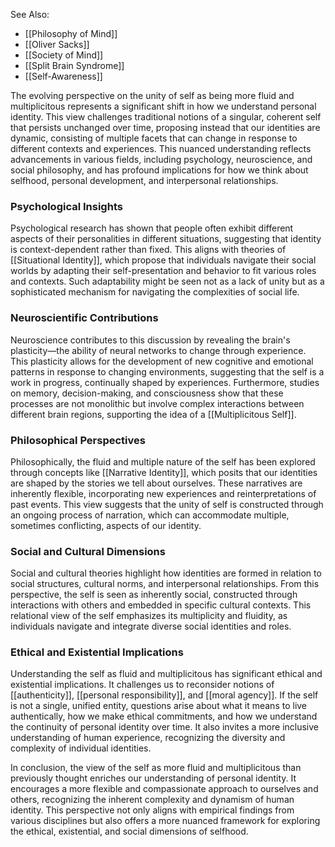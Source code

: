 
See Also:
- [[Philosophy of Mind]]
- [[Oliver Sacks]]
- [[Society of Mind]]
- [[Split Brain Syndrome]]
- [[Self-Awareness]]

The evolving perspective on the unity of self as being more fluid and multiplicitous represents a significant shift in how we understand personal identity. This view challenges traditional notions of a singular, coherent self that persists unchanged over time, proposing instead that our identities are dynamic, consisting of multiple facets that can change in response to different contexts and experiences. This nuanced understanding reflects advancements in various fields, including psychology, neuroscience, and social philosophy, and has profound implications for how we think about selfhood, personal development, and interpersonal relationships.

### Psychological Insights

Psychological research has shown that people often exhibit different aspects of their personalities in different situations, suggesting that identity is context-dependent rather than fixed. This aligns with theories of [[Situational Identity]], which propose that individuals navigate their social worlds by adapting their self-presentation and behavior to fit various roles and contexts. Such adaptability might be seen not as a lack of unity but as a sophisticated mechanism for navigating the complexities of social life.

### Neuroscientific Contributions

Neuroscience contributes to this discussion by revealing the brain's plasticity—the ability of neural networks to change through experience. This plasticity allows for the development of new cognitive and emotional patterns in response to changing environments, suggesting that the self is a work in progress, continually shaped by experiences. Furthermore, studies on memory, decision-making, and consciousness show that these processes are not monolithic but involve complex interactions between different brain regions, supporting the idea of a [[Multiplicitous Self]].

### Philosophical Perspectives

Philosophically, the fluid and multiple nature of the self has been explored through concepts like [[Narrative Identity]], which posits that our identities are shaped by the stories we tell about ourselves. These narratives are inherently flexible, incorporating new experiences and reinterpretations of past events. This view suggests that the unity of self is constructed through an ongoing process of narration, which can accommodate multiple, sometimes conflicting, aspects of our identity.

### Social and Cultural Dimensions

Social and cultural theories highlight how identities are formed in relation to social structures, cultural norms, and interpersonal relationships. From this perspective, the self is seen as inherently social, constructed through interactions with others and embedded in specific cultural contexts. This relational view of the self emphasizes its multiplicity and fluidity, as individuals navigate and integrate diverse social identities and roles.

### Ethical and Existential Implications

Understanding the self as fluid and multiplicitous has significant ethical and existential implications. It challenges us to reconsider notions of [[authenticity]], [[personal responsibility]], and [[moral agency]]. If the self is not a single, unified entity, questions arise about what it means to live authentically, how we make ethical commitments, and how we understand the continuity of personal identity over time. It also invites a more inclusive understanding of human experience, recognizing the diversity and complexity of individual identities.

In conclusion, the view of the self as more fluid and multiplicitous than previously thought enriches our understanding of personal identity. It encourages a more flexible and compassionate approach to ourselves and others, recognizing the inherent complexity and dynamism of human identity. This perspective not only aligns with empirical findings from various disciplines but also offers a more nuanced framework for exploring the ethical, existential, and social dimensions of selfhood.
